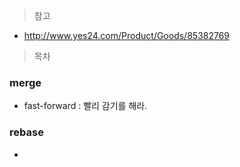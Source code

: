 > 참고

- http://www.yes24.com/Product/Goods/85382769



> 목차



### merge

- fast-forward : 빨리 감기를 해라.



### rebase

- 